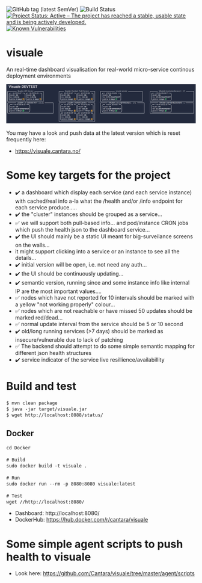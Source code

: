 ![GitHub tag (latest SemVer)](https://img.shields.io/github/v/tag/Cantara/visuale) ![Build Status](https://jenkins.quadim.ai/buildStatus/icon?job=visuale) [![Project Status: Active – The project has reached a stable, usable state and is being actively developed.](http://www.repostatus.org/badges/latest/active.svg)](http://www.repostatus.org/#active) [![Known Vulnerabilities](https://snyk.io/test/github/Cantara/visuale/badge.svg)](https://snyk.io/test/github/Cantara/visuale)

# visuale

An real-time dashboard visualisation for real-world micro-service continous deployment environments 

![A shapshot of an early ersion of the visuale dashboard](https://raw.githubusercontent.com/Cantara/visuale/master/doc/images/Visuale-in-action.png)

You may have a look and push data at the latest version which is reset frequently here:
* https://visuale.cantara.no/


# Some key targets for the project

- :heavy_check_mark: a dashboard which display each service (and each service instance) with cached/real info a-la what the /health and/or /info endpoint for each service produce.....   
- :heavy_check_mark: the "cluster" instances should be grouped as a service...   
- :white_check_mark: we will support both pull-based info... and pod/instance CRON jobs which push the health json to the dashboard service... 
- :heavy_check_mark: the UI should mainly be a static UI meant for big-surveilance screens on the walls...  
- it might support clicking into a service or an instance to see all the details...    
- :heavy_check_mark: initial version will be open, i.e. not need any auth... 
- :heavy_check_mark: the UI should be continuously updating...   
- :heavy_check_mark: semantic version, running since and some instance info like internal IP are the most important values....    
- :white_check_mark: nodes which have not reported for 10 intervals should be marked with a yellow "not working properly" colour...
- :white_check_mark: nodes which are not reachable or have missed 50 updates should be marked red/dead...  
- :white_check_mark: normal update interval from the service should be 5 or 10 second
- :heavy_check_mark: old/long running services (>7 days) should be marked as insecure/vulnerable due to lack of patching
- :white_check_mark: The backend should attempt to do some simple semantic mapping for different json health structures
- :heavy_check_mark: service indicator of the service live resillience/availabillity 

# Build and test

```
$ mvn clean package
$ java -jar target/visuale.jar
$ wget http://localhost:8088/status/
```

## Docker
```
cd Docker

# Build
sudo docker build -t visuale .

# Run
sudo docker run --rm -p 8080:8080 visuale:latest

# Test
wget //http://localhost:8080/
```
* Dashboard: http://localhost:8080/
* DockerHub: https://hub.docker.com/r/cantara/visuale


# Some simple agent scripts to push health to visuale

* Look here:  https://github.com/Cantara/visuale/tree/master/agent/scripts
